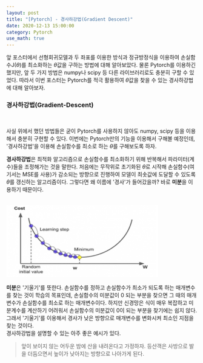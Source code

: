 ```yaml
---
layout: post
title: "[Pytorch] - 경사하강법(Gradient Descent)"
date: 2020-12-13 15:00:00
category: Pytorch
use_math: true
---
```


앞 포스터에서 선형회귀모델과 두 좌표를 이용한 방식과 정규방정식을 이용하여 손실함수J($\theta$)를 최소화하는 $\theta$값을 구하는 방법에 대해 알아보았다. 물론 Pytorch를 이용하긴 했지만, 앞 두 가지 방법은 numpy나 scipy 등 다른 라이브러리로도 충분히 구할 수 있었다. 따라서 이번 포스터는 Pytorch를 적극 활용하여 $\theta$값을 찾을 수 있는 경사하강법에 대해 알아보자.

### 경사하강법(Gradient-Descent)
<br>

사실 위에서 했던 방법들은 굳이 Pytorch를 사용하지 않아도 numpy, scipy 등을 이용해서 충분히 구현할 수 있다. 이번에는 Pytorch만의 기능을 이용해서 구해볼 예정인데, '경사하강법'을 이용해 손실함수를 최소로 하는 $\theta$를 구해보도록 하자.
<br>

**경사하강법**은 최적화 알고리즘으로 손실함수를 최소화하기 위해 반복해서 파라미터(계수)들을 조정해가는 것을 말한다. 처음에는 무작위로 초기화된 $\theta$로 시작해 손실함수(여기서는 MSE를 사용)가 감소되는 방향으로 진행하여 모델이 최솟값에 도달할 수 있도록 $\theta$를 갱신하는 알고리즘이다. 그렇다면 왜 이름에 '경사'가 들어갔을까? 바로 **미분**을 이용하기 때문이다.

<br>

<img  src="../public/img/pytorch/gradient-descent.png" width="400" style='margin: 0px auto;'/>

**미분**은 '기울기'를 뜻한다. 손실함수를 정하고 손실함수가 최소가 되도록 하는 매개변수를 찾는 것이 학습의 목표인데, 손실함수의 미분값이 0 되는 부분을 찾으면 그 때의 매개변수가 손실함수를 최소로 하는 매개변수이다. 하지만 신경망은 식이 매우 복잡하고 미분계수를 계산하기 어려워서 손실함수의 미분값이 0이 되는 부분을 찾기에는 쉽지 않다. 그래서 '기울기'를 이용해서 경사가 낮은 방향으로 매개변수를 변화시켜 최소인 지점을 찾는 것이다.
<br>
경사하강법을 설명할 수 있는 아주 좋은 예시가 있다.
> 앞이 보이지 않는 어두운 밤에 산을 내려온다고 가정하자. 등산객은 사방으로 발을 더듬으면서 높이가 낮아지는 방향으로 나아가게 된다.


<br>





